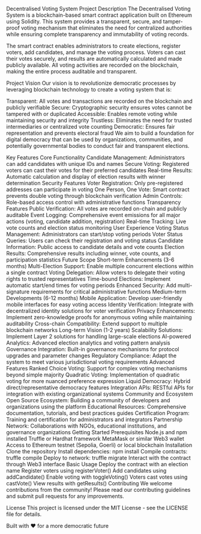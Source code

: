 Decentralised Voting System
Project Description
The Decentralised Voting System is a blockchain-based smart contract application built on Ethereum using Solidity. This system provides a transparent, secure, and tamper-proof voting mechanism that eliminates the need for centralized authorities while ensuring complete transparency and immutability of voting records.

The smart contract enables administrators to create elections, register voters, add candidates, and manage the voting process. Voters can cast their votes securely, and results are automatically calculated and made publicly available. All voting activities are recorded on the blockchain, making the entire process auditable and transparent.

Project Vision
Our vision is to revolutionize democratic processes by leveraging blockchain technology to create a voting system that is:

Transparent: All votes and transactions are recorded on the blockchain and publicly verifiable
Secure: Cryptographic security ensures votes cannot be tampered with or duplicated
Accessible: Enables remote voting while maintaining security and integrity
Trustless: Eliminates the need for trusted intermediaries or centralized vote counting
Democratic: Ensures fair representation and prevents electoral fraud
We aim to build a foundation for digital democracy that can be used by organizations, communities, and potentially governmental bodies to conduct fair and transparent elections.

Key Features
Core Functionality
Candidate Management: Administrators can add candidates with unique IDs and names
Secure Voting: Registered voters can cast their votes for their preferred candidates
Real-time Results: Automatic calculation and display of election results with winner determination
Security Features
Voter Registration: Only pre-registered addresses can participate in voting
One Person, One Vote: Smart contract prevents double voting through blockchain verification
Admin Controls: Role-based access control with administrative functions
Transparency Features
Public Verification: All votes are recorded on-chain and publicly auditable
Event Logging: Comprehensive event emissions for all major actions (voting, candidate addition, registration)
Real-time Tracking: Live vote counts and election status monitoring
User Experience
Voting Status Management: Administrators can start/stop voting periods
Voter Status Queries: Users can check their registration and voting status
Candidate Information: Public access to candidate details and vote counts
Election Results: Comprehensive results including winner, vote counts, and participation statistics
Future Scope
Short-term Enhancements (3-6 months)
Multi-Election Support: Enable multiple concurrent elections within a single contract
Voting Delegation: Allow voters to delegate their voting rights to trusted representatives
Time-bound Elections: Implement automatic start/end times for voting periods
Enhanced Security: Add multi-signature requirements for critical administrative functions
Medium-term Developments (6-12 months)
Mobile Application: Develop user-friendly mobile interfaces for easy voting access
Identity Verification: Integrate with decentralized identity solutions for voter verification
Privacy Enhancements: Implement zero-knowledge proofs for anonymous voting while maintaining auditability
Cross-chain Compatibility: Extend support to multiple blockchain networks
Long-term Vision (1-2 years)
Scalability Solutions: Implement Layer 2 solutions for handling large-scale elections
AI-powered Analytics: Advanced election analytics and voting pattern analysis
Governance Integration: Built-in governance mechanisms for protocol upgrades and parameter changes
Regulatory Compliance: Adapt the system to meet various jurisdictional voting requirements
Advanced Features
Ranked Choice Voting: Support for complex voting mechanisms beyond simple majority
Quadratic Voting: Implementation of quadratic voting for more nuanced preference expression
Liquid Democracy: Hybrid direct/representative democracy features
Integration APIs: RESTful APIs for integration with existing organizational systems
Community and Ecosystem
Open Source Ecosystem: Building a community of developers and organizations using the platform
Educational Resources: Comprehensive documentation, tutorials, and best practices guides
Certification Program: Training and certification for administrators and integrators
Partnership Network: Collaborations with NGOs, educational institutions, and governance organizations
Getting Started
Prerequisites
Node.js and npm installed
Truffle or Hardhat framework
MetaMask or similar Web3 wallet
Access to Ethereum testnet (Sepolia, Goerli) or local blockchain
Installation
Clone the repository
Install dependencies: npm install
Compile contracts: truffle compile
Deploy to network: truffle migrate
Interact with the contract through Web3 interface
Basic Usage
Deploy the contract with an election name
Register voters using registerVoter()
Add candidates using addCandidate()
Enable voting with toggleVoting()
Voters cast votes using castVote()
View results with getResults()
Contributing
We welcome contributions from the community! Please read our contributing guidelines and submit pull requests for any improvements.

License
This project is licensed under the MIT License - see the LICENSE file for details.

Built with ❤️ for a more democratic future
